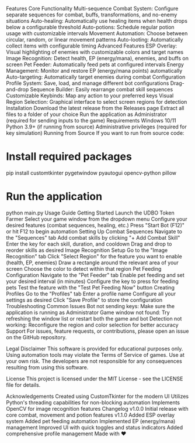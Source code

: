 Features
Core Functionality
Multi-sequence Combat System: Configure separate sequences for combat, buffs, transformations, and no-enemy situations
Auto-healing: Automatically use healing items when health drops below a configurable threshold
Auto-potions: Schedule regular potion usage with customizable intervals
Movement Automation: Choose between circular, random, or linear movement patterns
Auto-looting: Automatically collect items with configurable timing
Advanced Features
ESP Overlay: Visual highlighting of enemies with customizable colors and target names
Image Recognition: Detect health, EP (energy/mana), enemies, and buffs on screen
Pet Feeder: Automatically feed pets at configured intervals
Energy Management: Monitor and restore EP (energy/mana points) automatically
Auto-targeting: Automatically target enemies during combat
Configuration
Profile System: Save, load, and manage different bot configurations
Drag-and-drop Sequence Builder: Easily rearrange combat skill sequences
Customizable Keybinds: Map any action to your preferred keys
Visual Region Selection: Graphical interface to select screen regions for detection
Installation
Download the latest release from the Releases page
Extract all files to a folder of your choice
Run the application as Administrator (required for sending inputs to the game)
Requirements
Windows 10/11
Python 3.9+ (if running from source)
Administrative privileges (required for key simulation)
Running from Source
If you want to run from source code:

# Install required packages
pip install customtkinter pygetwindow pyautogui opencv-python pillow

# Run the application
python main.py
Usage Guide
Getting Started
Launch the UDBO Token Farmer
Select your game window from the dropdown menu
Configure your desired features (combat sequences, healing, etc.)
Press "Start Bot (F12)" or hit F12 to begin automation
Setting Up Combat Sequences
Navigate to the "Sequences" tab
Add combat skills by clicking "+ Add Combat Skill"
Enter the key for each skill, duration, and cooldown
Drag and drop to reorder skills as desired
Image Recognition Setup
Go to the "Image Recognition" tab
Click "Select Region" for the feature you want to enable (health, EP, enemies)
Draw a rectangle around the relevant area of your screen
Choose the color to detect within that region
Pet Feeding Configuration
Navigate to the "Pet Feeder" tab
Enable pet feeding and set your desired interval (in minutes)
Configure the key to press for feeding pets
Test the feature with the "Test Pet Feeding Now" button
Creating Profiles
Go to the "Profiles" tab
Enter a profile name
Configure all your settings as desired
Click "Save Profile" to store the configuration
Troubleshooting
Common Issues
Bot not sending keys: Make sure the application is running as Administrator
Game window not found: Try refreshing the window list or restart both the game and bot
Detection not working: Reconfigure the region and color selection for better accuracy
Support
For issues, feature requests, or contributions, please open an issue on the GitHub repository.

Legal Disclaimer
This software is provided for educational purposes only. Using automation tools may violate the Terms of Service of games. Use at your own risk. The developers are not responsible for any consequences resulting from using this software.

License
This project is licensed under the MIT License - see the LICENSE file for details.

Acknowledgements
Created using CustomTkinter for the modern UI
Utilizes Python's threading capabilities for non-blocking automation
Implements OpenCV for image recognition features
Changelog
v1.0.0
Initial release with core combat, movement and potion features
v1.1.0
Added ESP overlay system
Added pet feeding automation
Implemented EP (energy/mana) management
Improved UI with quick toggles and status indicators
Added comprehensive profile management
Made with ❤